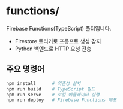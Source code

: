 # functions/

Firebase Functions(TypeScript) 폴더입니다.

- Firestore 트리거로 프롬프트 생성 감지
- Python 백엔드로 HTTP 요청 전송

## 주요 명령어

```bash
npm install      # 의존성 설치
npm run build    # TypeScript 빌드
npm run serve    # 로컬 에뮬레이터 실행
npm run deploy   # Firebase Functions 배포
``` 